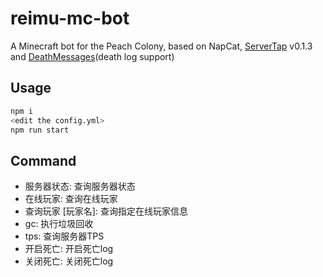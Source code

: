 # reimu-mc-bot
A Minecraft bot for the Peach Colony, based on NapCat, [ServerTap](https://github.com/servertap-io/servertap) v0.1.3 and [DeathMessages](https://github.com/Winds-Studio/DeathMessages)(death log support)

## Usage
```bash
npm i
<edit the config.yml>
npm run start
```

## Command
- 服务器状态: 查询服务器状态
- 在线玩家: 查询在线玩家
- 查询玩家 [玩家名]: 查询指定在线玩家信息
- gc: 执行垃圾回收
- tps: 查询服务器TPS
- 开启死亡: 开启死亡log
- 关闭死亡: 关闭死亡log